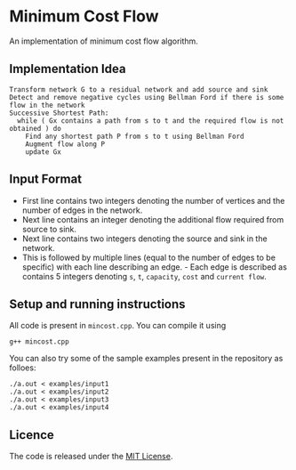 # Minimum Cost Flow

An implementation of minimum cost flow algorithm.


## Implementation Idea

    Transform network G to a residual network and add source and sink
    Detect and remove negative cycles using Bellman Ford if there is some flow in the network
    Successive Shortest Path:
      while ( Gx contains a path from s to t and the required flow is not obtained ) do
        Find any shortest path P from s to t using Bellman Ford
        Augment flow along P
        update Gx

## Input Format

- First line contains two integers denoting the number of vertices and the number of edges in the network.
- Next line contains an integer denoting the additional flow required from source to sink.
- Next line contains two integers denoting the source and sink in the network.
- This is followed by multiple lines (equal to the number of edges to be specific) with each line describing an edge. - Each edge is described as contains 5 integers denoting `s`, `t`, `capacity`, `cost` and `current flow`.

## Setup and running instructions

All code is present in `mincost.cpp`. You can compile it using

    g++ mincost.cpp
    
You can also try some of the sample examples present in the repository as folloes:

    ./a.out < examples/input1
    ./a.out < examples/input2
    ./a.out < examples/input3
    ./a.out < examples/input4

## Licence

The code is released under the [MIT License](http://opensource.org/licenses/MIT).
